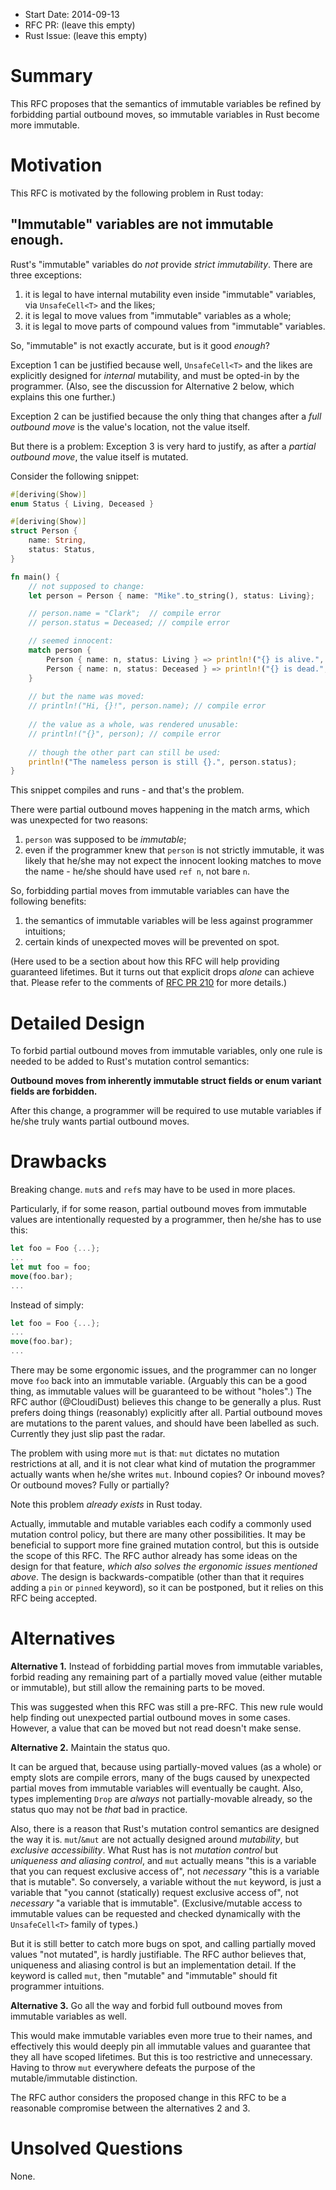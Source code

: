 - Start Date: 2014-09-13
- RFC PR: (leave this empty)
- Rust Issue: (leave this empty)


# Summary

This RFC proposes that the semantics of immutable variables be refined by forbidding partial outbound moves, so immutable variables in Rust become more immutable.

# Motivation

This RFC is motivated by the following problem in Rust today:

## "Immutable" variables are not immutable enough.

Rust's "immutable" variables do *not* provide *strict immutability*. There are three exceptions:

1. it is legal to have internal mutability even inside "immutable" variables, via `UnsafeCell<T>` and the likes;
2. it is legal to move values from "immutable" variables as a whole;
3. it is legal to move parts of compound values from "immutable" variables.

So, "immutable" is not exactly accurate, but is it good *enough*?

Exception 1 can be justified because well, `UnsafeCell<T>` and the likes are explicitly designed for *internal* mutability, and must be opted-in by the programmer. (Also, see the discussion for Alternative 2 below, which explains this one further.)

Exception 2 can be justified because the only thing that changes after a *full outbound move* is the value's location, not the value itself.

But there is a problem: Exception 3 is very hard to justify, as after a *partial outbound move*, the value itself is mutated.

Consider the following snippet:

```rust
#[deriving(Show)]
enum Status { Living, Deceased }

#[deriving(Show)]
struct Person {
    name: String,
    status: Status,
}

fn main() {
    // not supposed to change:
    let person = Person { name: "Mike".to_string(), status: Living};

    // person.name = "Clark";  // compile error
    // person.status = Deceased; // compile error

    // seemed innocent:
    match person {
        Person { name: n, status: Living } => println!("{} is alive.", n),
        Person { name: n, status: Deceased } => println!("{} is dead.", n),
    }
    
    // but the name was moved:
    // println!("Hi, {}!", person.name); // compile error
    
    // the value as a whole, was rendered unusable:
    // println!("{}", person); // compile error
    
    // though the other part can still be used:
    println!("The nameless person is still {}.", person.status);
}
```

This snippet compiles and runs - and that's the problem.

There were partial outbound moves happening in the match arms, which was unexpected for two reasons:

1. `person` was supposed to be *immutable*;
2. even if the programmer knew that `person` is not strictly immutable, it was likely that he/she may not expect the innocent looking matches to move the name - he/she should have used `ref n`, not bare `n`.

So, forbidding partial moves from immutable variables can have the following benefits:

1. the semantics of immutable variables will be less against programmer intuitions;
2. certain kinds of unexpected moves will be prevented on spot.

(Here used to be a section about how this RFC will help providing guaranteed lifetimes. But it turns out that explicit drops *alone* can achieve that. Please refer to the comments of [RFC PR 210](https://github.com/rust-lang/rfcs/pull/210) for more details.)

# Detailed Design

To forbid partial outbound moves from immutable variables, only one rule is needed to be added to Rust's mutation control semantics:

**Outbound moves from inherently immutable struct fields or enum variant fields are forbidden.**

After this change, a programmer will be required to use mutable variables if he/she truly wants partial outbound moves.

# Drawbacks

Breaking change. `mut`s and `ref`s may have to be used in more places.

Particularly, if for some reason, partial outbound moves from immutable values are intentionally requested by a programmer, then he/she has to use this:

```rust
let foo = Foo {...};
...
let mut foo = foo;
move(foo.bar);
...
```

Instead of simply:

```rust
let foo = Foo {...};
...
move(foo.bar);
...
```

There may be some ergonomic issues, and the programmer can no longer move `foo` back into an immutable variable. (Arguably this can be a good thing, as immutable values will be guaranteed to be without "holes".) The RFC author (@CloudiDust) believes this change to be generally a plus. Rust prefers doing things (reasonably) explicitly after all. Partial outbound moves are mutations to the parent values, and should have been labelled as such. Currently they just slip past the radar.

The problem with using more `mut` is that: `mut` dictates no mutation restrictions at all, and it is not clear what kind of mutation the programmer actually wants when he/she writes `mut`. Inbound copies? Or inbound moves? Or outbound moves? Fully or partially?

Note this problem *already exists* in Rust today.

Actually, immutable and mutable variables each codify a commonly used mutation control policy, but there are many other possibilities. It may be beneficial to support more fine grained mutation control, but this is outside the scope of this RFC. The RFC author already has some ideas on the design for that feature, *which also solves the ergonomic issues mentioned above*. The design is backwards-compatible (other than that it requires adding a `pin` or `pinned` keyword), so it can be postponed, but it relies on this RFC being accepted.

# Alternatives

**Alternative 1.** Instead of forbidding partial moves from immutable variables, forbid reading any remaining part of a partially moved value (either mutable or immutable), but still allow the remaining parts to be moved.

This was suggested when this RFC was still a pre-RFC. This new rule would help finding out unexpected partial outbound moves in some cases. However, a value that can be moved but not read doesn't make sense.
 
**Alternative 2.** Maintain the status quo.

It can be argued that, because using partially-moved values (as a whole) or empty slots are compile errors, many of the bugs caused by unexpected partial moves from immutable variables will eventually be caught. Also, types implementing `Drop` are *always* not partially-movable already, so the status quo may not be *that* bad in practice.

Also, there is a reason that Rust's mutation control semantics are designed the way it is. `mut`/`&mut` are not actually designed around *mutability*, but *exclusive accessibility*. What Rust has is not *mutation control* but *uniqueness and aliasing control*, and `mut` actually means "this is a variable that you can request exclusive access of", not *necessary* "this is a variable that is mutable". So conversely, a variable without the `mut` keyword, is just a variable that "you cannot (statically) request exclusive access of", not *necessary* "a variable that is immutable". (Exclusive/mutable access to immutable values can be requested and checked dynamically with the `UnsafeCell<T>` family of types.) 

But it is still better to catch more bugs on spot, and calling partially moved values "not mutated", is hardly justifiable. The RFC author believes that, uniqueness and aliasing control is but an implementation detail. If the keyword is called `mut`, then "mutable" and "immutable" should fit programmer intuitions.

**Alternative 3.** Go all the way and forbid full outbound moves from immutable variables as well.

This would make immutable variables even more true to their names, and effectively this would deeply pin all immutable values and guarantee that they all have scoped lifetimes. But this is too restrictive and unnecessary. Having to throw `mut` everywhere defeats the purpose of the mutable/immutable distinction.

The RFC author considers the proposed change in this RFC to be a reasonable compromise between the alternatives 2 and 3. 

# Unsolved Questions

None.
